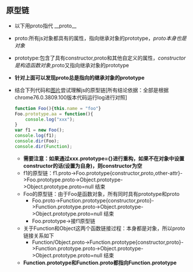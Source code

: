## 原型链

* 以下用proto指代 \_\_proto\_\_
* proto:所有js对象都具有的属性，指向继承对象的prototype，*proto本身也是对象*
* prototype:包含了具有constructor,proto和其他自定义的属性，*constructor是构造函数对象*,proto又指向继承对象的prototype
* **针对上面可以发现proto总是指向的继承对象的prototype**

*  结合下列代码和[图片](http://www.mollypages.org/tutorials/js.mp)尝试理解js的原型链[所有结论依据：全部是根据chrome76.0.3809.100版本代码运行log进行对照]
    ``` javascript
    function Foo(){this.name = "foo"}
    Foo.prototype.aa = function(){
        console.log("xxx");
    }
    var f1 = new Foo();
    console.log(f1);
    console.dir(Foo);
    console.dir(Function);
    ```
    * **需要注意：如果通过xxx.prototype={}进行重构，如果不在对象中设置constructor的话(设置为自身)，则constructor为空**
    * f1的原型链：f1.proto->Foo.prototype{constructor,proto,other-attr}->Foo.prototype.proto->Object.prototype->Object.prototype.proto=null 结束
    * Foo的原型链：由于Foo是函数对象，所有同时具有prototype和proto 
        * Foo.proto->Function.prototype{constructor,proto}->Function.prototype.proto->Object.prototype->Object.prototype.proto=null 结束
        * Foo.prototype->接f1原型链
    * 关于Function和Object这两个函数链接过程：本身都是对象，所以proto链接关系如下
        * Function/Object.proto->Function.prototype{constructor,proto}->Function.prototype.proto->Object.prototype->Object.prototype.proto=null 结束
    * **Function.prototype和Function.proto都指向Function.prototype**
